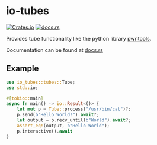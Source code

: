 # io-tubes

[![Crates.io](https://img.shields.io/crates/v/io-tubes)](https://crates.io/crates/io-tubes)
[![docs.rs](https://img.shields.io/docsrs/io-tubes)](https://docs.rs/io-tubes)

Provides tube functionality like the python library [pwntools](https://github.com/Gallopsled/pwntools).

Documentation can be found at [docs.rs](https://docs.rs/io-tubes)

## Example
```rust
use io_tubes::tubes::Tube;
use std::io;

#[tokio::main]
async fn main() -> io::Result<()> {
    let mut p = Tube::process("/usr/bin/cat")?;
    p.send(b"Hello World!").await?;
    let output = p.recv_until(b"World").await?;
    assert_eq!(output, b"Hello World");
    p.interactive().await
}
```

